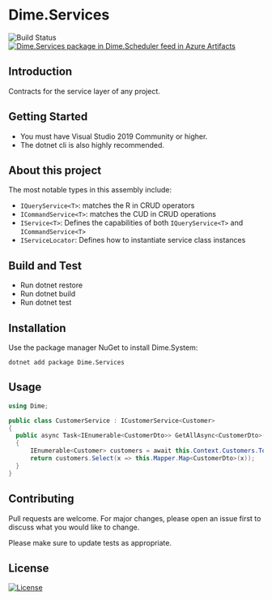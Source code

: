 # Dime.Services

![Build Status](https://dev.azure.com/dimenicsbe/Utilities/_apis/build/status/System%20-%20MASTER%20-%20CI?branchName=master) [![Dime.Services package in Dime.Scheduler feed in Azure Artifacts](https://feeds.dev.azure.com/dimenicsbe/_apis/public/Packaging/Feeds/a7b896fd-9cd8-4291-afe1-f223483d87f0/Packages/f6766b4e-2b3d-4874-bd8e-f1fb9fa8296c/Badge)](https://dev.azure.com/dimenicsbe/Utilities/_packaging?_a=package&feed=a7b896fd-9cd8-4291-afe1-f223483d87f0&package=f6766b4e-2b3d-4874-bd8e-f1fb9fa8296c&preferRelease=true)

## Introduction

Contracts for the service layer of any project.

## Getting Started

- You must have Visual Studio 2019 Community or higher.
- The dotnet cli is also highly recommended.

## About this project

The most notable types in this assembly include:

- `IQueryService<T>`: matches the R in CRUD operators
- `ICommandService<T>`: matches the CUD in CRUD operations
- `IService<T>`: Defines the capabilities of both `IQueryService<T>` and `ICommandService<T>`
- `IServiceLocator`: Defines how to instantiate service class instances

## Build and Test

- Run dotnet restore
- Run dotnet build
- Run dotnet test

## Installation

Use the package manager NuGet to install Dime.System:

`dotnet add package Dime.Services`

## Usage

``` csharp
using Dime;

public class CustomerService : ICustomerService<Customer>
{
  public async Task<IEnumerable<CustomerDto>> GetAllAsync<CustomerDto>()
  {
      IEnumerable<Customer> customers = await this.Context.Customers.ToListAsync();
      return customers.Select(x => this.Mapper.Map<CustomerDto>(x));
  }
}
```

## Contributing

Pull requests are welcome. For major changes, please open an issue first to discuss what you would like to change.

Please make sure to update tests as appropriate.

## License

[![License](http://img.shields.io/:license-mit-blue.svg?style=flat-square)](http://badges.mit-license.org)